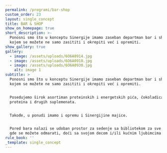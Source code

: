 ```yaml
---
permalink: /programi/bar-shop
custom_order: 23
layout: single_concept
title: BAR & SHOP
show_on_homepage: true
short_description: >-
  Ponosni smo što u konceptu Sinergije imamo zaseban departman bar i shop u
  kojem se možete ne samo zasititi i okrepiti već i opremiti.
show_gallery: true
gallery:
  - image: /assets/uploads/6O6A0914.jpg
  - image: /assets/uploads/6O6A0910.jpg
  - image: /assets/uploads/6O6A0930.jpg
    alt: image 1
subtitle: >
  Ponosni smo što u konceptu Sinergije imamo zaseban departman bar i shop u
  kojem se možete ne samo zasititi i okrepiti već i opremiti.


  Posedujemo širok asortiman proteinskih i energetskih pića, čokoladica,
  proteina i drugih suplemenata.


  Takođe, u ponudi imamo i opremu i Sinergijine majice.


  Pored bara nalazi se udoban prostor za sedenje sa bibliotekom za sve uzraste
  gde se možete odmarati, doći sa svojom decom i/ili kućnim ljubimcima.
rule_book: ''
_template: single_concept
---
```


